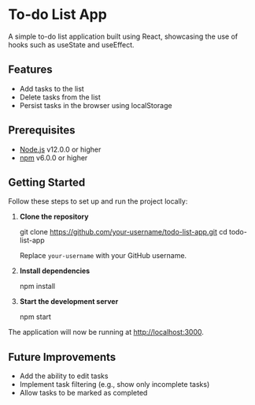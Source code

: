 # To-do List App

A simple to-do list application built using React, showcasing the use of hooks such as useState and useEffect.

## Features

- Add tasks to the list
- Delete tasks from the list
- Persist tasks in the browser using localStorage

## Prerequisites

- [Node.js](https://nodejs.org/en/) v12.0.0 or higher
- [npm](https://www.npmjs.com/) v6.0.0 or higher

## Getting Started

Follow these steps to set up and run the project locally:

1. **Clone the repository**

   git clone https://github.com/your-username/todo-list-app.git
   cd todo-list-app

   Replace `your-username` with your GitHub username.

2. **Install dependencies**

   npm install

3. **Start the development server**

   npm start

The application will now be running at [http://localhost:3000](http://localhost:3000).

## Future Improvements

- Add the ability to edit tasks
- Implement task filtering (e.g., show only incomplete tasks)
- Allow tasks to be marked as completed
